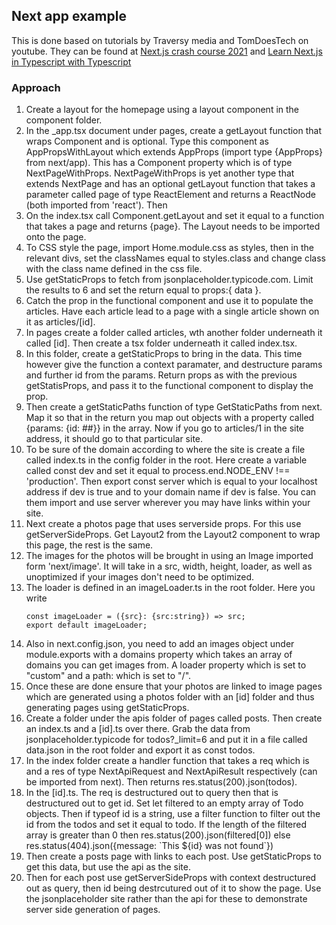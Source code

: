 ## Next app example

This is done based on tutorials by Traversy media and TomDoesTech on youtube. They can be found at [Next.js crash course 2021](https://www.youtube.com/watch?v=mTz0GXj8NN0&t=3631s) and [Learn Next.js in Typescript with Typescript](https://www.youtube.com/watch?v=OTuHnVvxTDs&t=511s)

### Approach

1. Create a layout for the homepage using a layout component in the component folder.
1. In the _app.tsx document under pages, create a getLayout function that wraps Component and is optional. Type this component as AppPropsWithLayout which extends AppProps (import type {AppProps} from next/app). This has a Component property which is of type NextPageWithProps. NextPageWithProps is yet another type that extends NextPage and has an optional getLayout function that takes a parameter called page of type ReactElement and returns a ReactNode (both imported from 'react'). Then 
1. On the index.tsx call Component.getLayout and set it equal to a function that takes a page and returns <Layout>{page}<Layout>. The Layout needs to be imported onto the page.
1. To CSS style the page, import Home.module.css as styles, then in the relevant divs, set the classNames equal to styles.class and change class with the class name defined in the css file.
1. Use getStaticProps to fetch from jsonplaceholder.typicode.com. Limit the results to 6 and set the return equal to props:{ data }. 
1. Catch the prop in the functional component and use it to populate the articles. Have each article lead to a page with a single article shown on it as articles/[id].
1. In pages create a folder called articles, wth another folder underneath it called [id]. Then create a tsx folder underneath it called index.tsx.
1. In this folder, create a getStaticProps to bring in the data. This time however give the function a context paramater, and destructure params and further id from the params. Return props as with the previous getStatisProps, and pass it to the functional component to display the prop.
1. Then create a getStaticPaths function of type GetStaticPaths from next. Map it so that in the return you map out objects with a property called {params: {id: ##}} in the array. Now if you go to articles/1 in the site address, it should go to that particular site.
1. To be sure of the domain according to where the site is create a file called index.ts in the config folder in the root. Here create a variable called const dev and set it equal to process.end.NODE_ENV !== 'production'. Then export const server which is equal to your localhost address if dev is true and to your domain name if dev is false. You can them import and use server wherever you may have links within your site.
1. Next create a photos page that uses serverside props. For this use getServerSideProps. Get Layout2 from the Layout2 component to wrap this page, the rest is the same. 
1. The images for the photos will be brought in using an Image imported form 'next/image'. It will take in a src, width, height, loader, as well as unoptimized if your images don't need to be optimized.
1. The loader is defined in an imageLoader.ts in the root folder. Here you write
    ```
    const imageLoader = ({src}: {src:string}) => src;
    export default imageLoader;
    ```
1. Also in next.config.json, you need to add an images object under module.exports with a domains property which takes an array of domains you can get images from. A loader property which is set to "custom" and a path: which is set to "/".
1. Once these are done ensure that your photos are linked to image pages which are generated using a photos folder with an [id] folder and thus generating pages using getStaticProps. 
1. Create a folder under the apis folder of pages called posts. Then create an index.ts and a [id].ts over there. Grab the data from jsonplaceholder.typicode for todos?_limit=6 and put it in a file called data.json in the root folder and export it as const todos. 
1. In the index folder create a handler function that takes a req which is and a res of type NextApiRequest and NextApiResult respectively (can be imported from next). Then returns res.status(200).json(todos).
1. In the [id].ts. The req is destructured out to query then that is destructured out to get id. Set let filtered to an empty array of Todo objects. Then if typeof id is a string, use a filter function to filter out the id from the todos and set it equal to todo. If the length of the filtered array is greater than 0 then res.status(200).json(filtered[0]) else res.status(404).json({message: \`This ${id} was not found`})
1. Then create a posts page with links to each post. Use getStaticProps to get this data, but use the api as the site.
1. Then for each post use getServerSideProps with context destructured out as query, then id being destrcutured out of it to show the page. Use the jsonplaceholder site rather than the api for these to demonstrate server side generation of pages.
